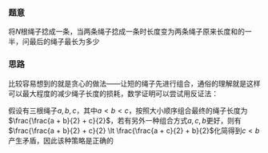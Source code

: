 ### 题意
将$N$根绳子捻成一条，当两条绳子捻成一条时长度变为两条绳子原来长度和的一半，问最后的绳子最长为多少

### 思路
比较容易想到的就是贪心的做法——让短的绳子先进行组合，通俗的理解就是这样可以最大程度的减少绳子长度的损耗，数学证明可以尝试用反证法：

假设有三根绳子$a, b, c$，其中$a \lt b \lt c$，按照大小顺序组合最终的绳子长度为$\frac{\frac{a + b}{2} + c}{2}$，若有另外一种组合方式$a, c, b$更好，则有$\frac{\frac{a + b}{2} + c}{2} \lt \frac{\frac{a + c}{2} + b}{2}$化简得到$c \lt b$产生矛盾，因此该种策略是正确的